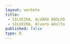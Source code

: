 ```yaml
---
layout: verbete
title:
 - SILVEIRA, ALVARO ADOLFO
 - SILVEIRA, Álvaro Adolfo
published: false
type: R
---
```



